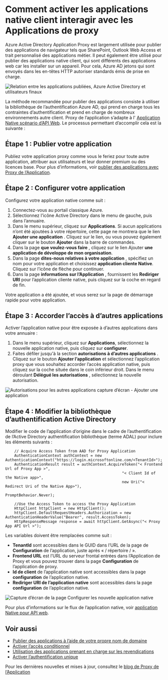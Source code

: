 <properties
    pageTitle="Comment activer la publication des applications native client avec les applications proxy | Microsoft Azure"
    description="Explique comment activer les applications native client communiquer avec Azure AD Application Proxy Connector à fournir un accès sécurisé à distance à vos applications en local."
    services="active-directory"
    documentationCenter=""
    authors="kgremban"
    manager="femila"
    editor=""/>

<tags
    ms.service="active-directory"
    ms.workload="identity"
    ms.tgt_pltfrm="na"
    ms.devlang="na"
    ms.topic="article"
    ms.date="06/22/2016"
    ms.author="kgremban"/>

# <a name="how-to-enable-native-client-apps-to-interact-with-proxy-applications"></a>Comment activer les applications native client interagir avec les Applications de proxy

Azure Active Directory Application Proxy est largement utilisée pour publier des applications de navigateur tels que SharePoint, Outlook Web Access et trait personnalisé des applications métier. Il peut également être utilisé pour publier des applications native client, qui sont différents des applications web car les installer sur un appareil. Pour cela, Azure AD jetons qui sont envoyés dans les en-têtes HTTP autoriser standards émis de prise en charge.

![Relation entre les applications publiées, Azure Active Directory et utilisateurs finaux](./media/active-directory-application-proxy-native-client/richclientflow.png)

La méthode recommandée pour publier des applications consiste à utiliser la bibliothèque de l’authentification Azure AD, qui prend en charge tous les contraintes d’authentification et prend en charge de nombreux environnements autre client. Proxy de l’application s’adapte à l' [Application Native scénario d’API Web](active-directory-authentication-scenarios.md#native-application-to-web-api). Le processus permettant d’accomplir cela est la suivante :

## <a name="step-1-publish-your-application"></a>Étape 1 : Publier votre application

Publiez votre application proxy comme vous le feriez pour toute autre application, attribuer aux utilisateurs et leur donner premium ou des licences base. Pour plus d’informations, voir [publier des applications avec Proxy de l’Application](active-directory-application-proxy-publish.md).

## <a name="step-2-configure-your-application"></a>Étape 2 : Configurer votre application

Configurez votre application native comme suit :

1. Connectez-vous au portail classique Azure.
2. Sélectionnez l’icône Active Directory dans le menu de gauche, puis dans l’annuaire.
3. Dans le menu supérieur, cliquez sur **Applications**. Si aucun applications n’ont été ajoutées à votre répertoire, cette page ne montrera que le lien **Ajouter une application** . Cliquez sur le lien, ou vous pouvez également cliquer sur le bouton **Ajouter** dans la barre de commandes.
4. Dans la page **que voulez-vous faire** , cliquez sur le lien Ajouter **une application de développe de mon organisation**.
5. Dans la page **dites-nous relatives à votre application** , spécifiez un nom pour votre application et choisissez **application cliente Native**. Cliquez sur l’icône de flèche pour continuer.
6. Dans la page **informations sur l’Application** , fournissent les **Rediriger URI** pour l’application cliente native, puis cliquez sur la coche en regard de fin.

Votre application a été ajoutée, et vous serez sur la page de démarrage rapide pour votre application.

## <a name="step-3-grant-access-to-other-applications"></a>Étape 3 : Accorder l’accès à d’autres applications

Activer l’application native pour être exposée à d’autres applications dans votre annuaire :

1. Dans le menu supérieur, cliquez sur **Applications**, sélectionnez la nouvelle application native, puis cliquez sur **configurer**.
2. Faites défiler jusqu'à la section **autorisations à d’autres applications** . Cliquez sur le bouton **Ajouter l’application** et sélectionnez l’application proxy que vous souhaitez accorder l’accès application native, puis cliquez sur la coche située dans le coin inférieur droit. Dans le menu déroulant **Délégué les autorisations** , sélectionnez la nouvelle autorisation.

![Autorisations pour les autres applications capture d’écran - Ajouter une application](./media/active-directory-application-proxy-native-client/delegate_native_app.png)

## <a name="step-4-edit-the-active-directory-authentication-library"></a>Étape 4 : Modifier la bibliothèque d’authentification Active Directory

Modifier le code de l’application d’origine dans le cadre de l’authentification de l’Active Directory authentification bibliothèque (terme ADAL) pour inclure les éléments suivants :

        // Acquire Access Token from AAD for Proxy Application
        AuthenticationContext authContext = new AuthenticationContext("https://login.microsoftonline.com/<TenantId>");
        AuthenticationResult result = authContext.AcquireToken("< Frontend Url of Proxy App >",
                                                        "< Client Id of the Native app>",
                                                        new Uri("< Redirect Uri of the Native App>"),
                                                        PromptBehavior.Never);

        //Use the Access Token to access the Proxy Application
        HttpClient httpClient = new HttpClient();
        httpClient.DefaultRequestHeaders.Authorization = new AuthenticationHeaderValue("Bearer", result.AccessToken);
        HttpResponseMessage response = await httpClient.GetAsync("< Proxy App API Url >");

Les variables doivent être remplacées comme suit :

- **TenantId** sont accessibles dans le GUID dans l’URL de la page de **Configuration** de l’application, juste après « / répertoire / ».
- **Frontend URL** est l’URL du serveur frontal entrées dans l’Application de Proxy et vous pouvez trouver dans la page **Configuration** de l’application de proxy.
- **Id de client** de l’application native sont accessibles dans la page **configuration** de l’application native.
- **Rediriger URI de l’application native** sont accessibles dans la page **configuration** de l’application native.

![Capture d’écran de la page Configurer les nouvelle application native](./media/active-directory-application-proxy-native-client/new_native_app.png)

Pour plus d’informations sur le flux de l’application native, voir [application Native pour API web](active-directory-authentication-scenarios.md#native-application-to-web-api).


## <a name="see-also"></a>Voir aussi

- [Publier des applications à l’aide de votre propre nom de domaine](active-directory-application-proxy-custom-domains.md)
- [Activer l’accès conditionnel](active-directory-application-proxy-conditional-access.md)
- [Utilisation des applications prenant en charge sur les revendications](active-directory-application-proxy-claims-aware-apps.md)
- [Activer l’authentification unique](active-directory-application-proxy-sso-using-kcd.md)

Pour les dernières nouvelles et mises à jour, consultez le [blog de Proxy de l’Application](http://blogs.technet.com/b/applicationproxyblog/)
